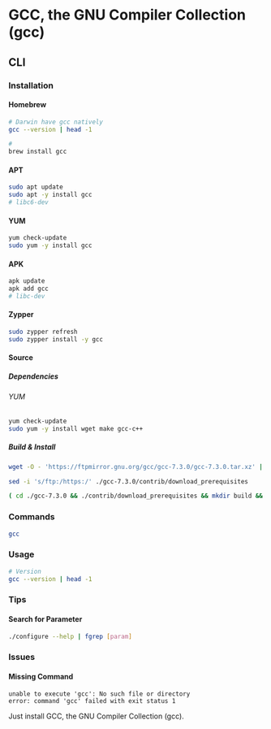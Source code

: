 # GCC, the GNU Compiler Collection (gcc)

## CLI

### Installation

#### Homebrew

```sh
# Darwin have gcc natively
gcc --version | head -1

#
brew install gcc
```

#### APT

```sh
sudo apt update
sudo apt -y install gcc
# libc6-dev
```

#### YUM

```sh
yum check-update
sudo yum -y install gcc
```

#### APK

```sh
apk update
apk add gcc
# libc-dev
```

#### Zypper

```sh
sudo zypper refresh
sudo zypper install -y gcc
```

#### Source

##### Dependencies

###### YUM

```sh
yum check-update
sudo yum -y install wget make gcc-c++
```

##### Build & Install

```sh
wget -O - 'https://ftpmirror.gnu.org/gcc/gcc-7.3.0/gcc-7.3.0.tar.xz' | tar -xJ

sed -i 's/ftp:/https:/' ./gcc-7.3.0/contrib/download_prerequisites

( cd ./gcc-7.3.0 && ./contrib/download_prerequisites && mkdir build && cd build && ../configure --enable-checking=release --enable-languages=c,c++ --disable-multilib && make -j 8 && sudo make install ) && rm -fR ./gcc-7.3.0
```

### Commands

```sh
gcc
```

### Usage

```sh
# Version
gcc --version | head -1
```

### Tips

#### Search for Parameter

```sh
./configure --help | fgrep [param]
```

### Issues

#### Missing Command

```log
unable to execute 'gcc': No such file or directory
error: command 'gcc' failed with exit status 1
```

Just install GCC, the GNU Compiler Collection (gcc).
